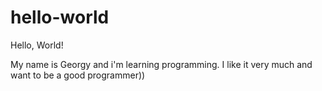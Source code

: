# hello-world

Hello, World!

My name is Georgy and i'm learning programming. I like it very much
and want to be a good programmer))
